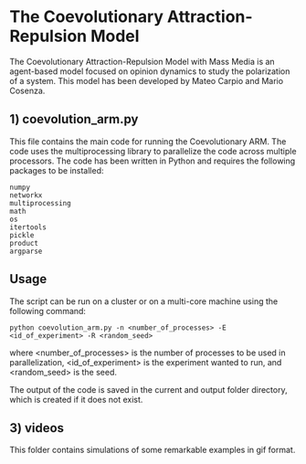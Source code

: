 # The Coevolutionary Attraction-Repulsion Model 

The Coevolutionary Attraction-Repulsion Model with Mass Media is an agent-based model focused on opinion dynamics to study the polarization of a system. This model has been developed by Mateo Carpio and Mario Cosenza. 

## 1) coevolution_arm.py

This file contains the main code for running the Coevolutionary ARM. The code uses the multiprocessing library to parallelize the code across multiple processors.
The code has been written in Python and requires the following packages to be installed:
   
    numpy
    networkx
    multiprocessing
    math
    os
    itertools
    pickle
    product
    argparse
    

## Usage

The script can be run on a cluster or on a multi-core machine using the following command:

    python coevolution_arm.py -n <number_of_processes> -E <id_of_experiment> -R <random_seed>

where <number_of_processes> is the number of processes to be used in parallelization, <id_of_experiment> is the experiment wanted to run, and <random_seed> is the seed.

The output of the code is saved in the current and output folder directory, which is created if it does not exist.

## 3) videos

This folder contains simulations of some remarkable examples in gif format. 
